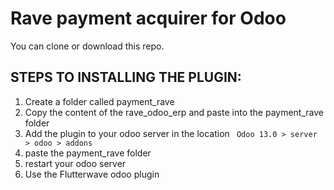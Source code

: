 # Rave payment acquirer for Odoo

You can clone or download this repo.

## STEPS TO INSTALLING THE PLUGIN:

1. Create a folder called payment_rave
2. Copy the content of the rave_odoo_erp and paste into the payment_rave folder 
3. Add the plugin to your odoo server in the location ``` Odoo 13.0 > server > odoo > addons``` 
4. paste the payment_rave folder 
5. restart your odoo server 
6. Use the Flutterwave odoo plugin